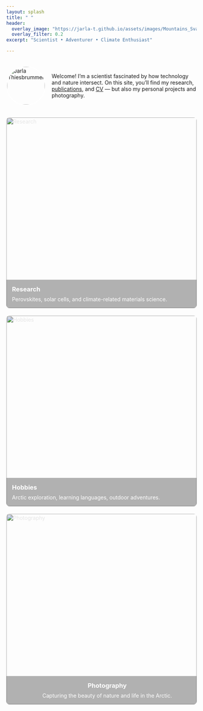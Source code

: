 ```yaml
---
layout: splash
title: " "
header:
  overlay_image: "https://jarla-t.github.io/assets/images/Mountains_Svalbard.JPG"
  overlay_filter: 0.2
excerpt: "Scientist • Adventurer • Climate Enthusiast"

---
```

<script>
document.addEventListener("DOMContentLoaded", function() {
  const header = document.querySelector(".splash-header");
  if (header) {
    // create overlay div
    const overlay = document.createElement("div");
    overlay.style.position = "absolute";
    overlay.style.top = 0;
    overlay.style.left = 0;
    overlay.style.width = "100%";
    overlay.style.height = "100%";
    overlay.style.cursor = "not-allowed";
    overlay.style.zIndex = 1000;
    overlay.style.background = "rgba(0,0,0,0)"; // fully transparent
    overlay.style.pointerEvents = "auto";

    // add lock icon
    const lock = document.createElement("div");
    lock.textContent = "🔒";
    lock.style.position = "absolute";
    lock.style.top = "10px";
    lock.style.right = "10px";
    lock.style.fontSize = "2rem";
    lock.style.color = "rgba(255,255,255,0.7)";
    lock.style.pointerEvents = "none";

    overlay.appendChild(lock);
    header.style.position = "relative"; // make sure overlay positions correctly
    header.appendChild(overlay);

    // block right-click and drag
    overlay.addEventListener("contextmenu", e => e.preventDefault());
    overlay.addEventListener("dragstart", e => e.preventDefault());
    overlay.addEventListener("touchstart", e => e.preventDefault());
  }
});
</script>




<div style="display: flex; align-items: center; gap: 1rem; margin-top: 2rem;">

  <!-- Image with overlay -->
<div style="
  position: relative;
  width: 100px;
  height: 100px;
  border-radius: 50%;
  overflow: hidden;
  flex-shrink: 0; /* prevents shrinking on mobile */
  border: 2px solid white;
">
  <img
    src="https://jarla-t.github.io/assets/images/Oxfordpicture.jpg"
    alt="Jarla Thiesbrummel"
    draggable="false"
    oncontextmenu="return false;"
    style="
      width: 100%;
      height: auto;   /* keep aspect ratio */
      max-height: 100%;
      object-fit: cover;
      display: block;
    "
  >
  <!-- Transparent overlay -->
  <div style="
    position: absolute;
    top: 0; left: 0;
    width: 100%;
    height: 100%;
    background: rgba(0,0,0,0);
    z-index: 2;
    pointer-events: auto;
    cursor: not-allowed;
    border-radius: 50%; /* ensures overlay stays circular */
  " oncontextmenu="return false;"></div>
</div>


  <p style="margin: 0;">
    Welcome! I’m a scientist fascinated by how technology and nature intersect.
    On this site, you’ll find my research, 
    <a href="https://jarla-t.github.io/publications/" style="text-decoration: underline; color: inherit;">publications</a>, and
    <a href="https://jarla-t.github.io/cv/" style="text-decoration: underline; color: inherit;">CV</a>
    — but also my personal projects and photography.
  </p>
</div>


<div style="display: flex; flex-wrap: wrap; gap: 20px; margin-top: 2rem;">

  <a href="/research/" style="flex: 1 1 300px; position: relative; color: white; text-decoration: none; border-radius: 8px; overflow: hidden; aspect-ratio: 1 / 1; min-width: 280px;">
    <img src="https://jarla-t.github.io/assets/images/Cover3.JPG" 
         alt="Research" 
         style="position: absolute; top: 0; left: 0; width: 100%; height: 100%; object-fit: cover; filter: brightness(0.9);">
    <div style="position: absolute; bottom: 0; left: 0; width: 100%; padding: 15px; background: rgba(0,0,0,0.3);">
      <h3 style="margin: 0 0 0.5rem;">Research</h3>
      <p style="margin: 0;">Perovskites, solar cells, and climate-related materials science.</p>
    </div>
  </a>

  <a href="/hobbies/" style="flex: 1 1 300px; position: relative; color: white; text-decoration: none; border-radius: 8px; overflow: hidden; aspect-ratio: 1 / 1; min-width: 280px;">
    <img src="https://jarla-t.github.io/assets/images/Mountains_Svalbard2.JPG" 
         alt="Hobbies" 
         style="position: absolute; top: 0; left: 0; width: 100%; height: 100%; object-fit: cover; filter: brightness(0.9);">
    <div style="position: absolute; bottom: 0; left: 0; width: 100%; padding: 15px; background: rgba(0,0,0,0.3);">
      <h3 style="margin: 0 0 0.5rem;">Hobbies</h3>
      <p style="margin: 0;">Arctic exploration, learning languages, outdoor adventures.</p>
    </div>
  </a>

  <a href="/photography/" style="flex: 1 1 300px; position: relative; color: white; text-decoration: none; border-radius: 8px; overflow: hidden; aspect-ratio: 1 / 1; min-width: 280px;">
    <img src="https://jarla-t.github.io/assets/images/Ocean_Svalbard.JPG" 
         alt="Photography" 
         style="position: absolute; top: 0; left: 0; width: 100%; height: 100%; object-fit: cover; filter: brightness(0.9);">
    <div style="position: absolute; bottom: 0; left: 0; width: 100%; padding: 15px; background: rgba(0,0,0,0.3); text-align: center;">
      <h3 style="margin: 0 0 0.5rem;">Photography</h3>
      <p style="margin: 0;">Capturing the beauty of nature and life in the Arctic.</p>
    </div>
  </a>

</div>




